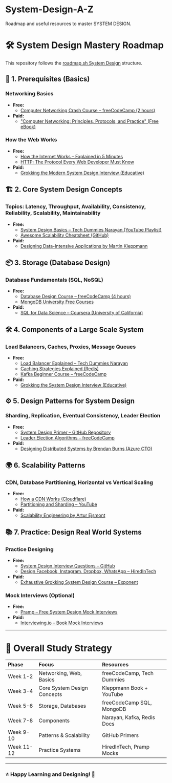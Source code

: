 # System-Design-A-Z
Roadmap and useful resources to master SYSTEM DESIGN.

# 🛠️ System Design Mastery Roadmap

This repository follows the [roadmap.sh System Design](https://roadmap.sh/system-design) structure.

## 🧠 1. Prerequisites (Basics)

### Networking Basics
- **Free:**
  - [Computer Networking Crash Course – freeCodeCamp (2 hours)](https://www.youtube.com/watch?v=qiQR5rTSshw)
- **Paid:**
  - ["Computer Networking: Principles, Protocols, and Practice" (Free eBook)](https://inl.info.ucl.ac.be/CNP3)

### How the Web Works
- **Free:**
  - [How the Internet Works – Explained in 5 Minutes](https://www.youtube.com/watch?v=7_LPdttKXPc)
  - [HTTP: The Protocol Every Web Developer Must Know](https://www.smashingmagazine.com/2018/02/understanding-using-rest-api/)
- **Paid:**
  - [Grokking the Modern System Design Interview (Educative)](https://www.educative.io/courses/grokking-modern-system-design-interview-for-engineers-managers)

## 🏗️ 2. Core System Design Concepts

### Topics: Latency, Throughput, Availability, Consistency, Reliability, Scalability, Maintainability
- **Free:**
  - [System Design Basics – Tech Dummies Narayan (YouTube Playlist)](https://youtube.com/playlist?list=PLTCrU9sGyburBw9wNOHebv9SjlE4Elv5a)
  - [Awesome Scalability Cheatsheet (GitHub)](https://github.com/binhnguyennus/awesome-scalability)
- **Paid:**
  - [Designing Data-Intensive Applications by Martin Kleppmann](https://dataintensive.net/)

## 📦 3. Storage (Database Design)

### Database Fundamentals (SQL, NoSQL)
- **Free:**
  - [Database Design Course – freeCodeCamp (4 hours)](https://www.youtube.com/watch?v=ztHopE5Wnpc)
  - [MongoDB University Free Courses](https://university.mongodb.com/)
- **Paid:**
  - [SQL for Data Science – Coursera (University of California)](https://www.coursera.org/learn/sql-for-data-science)

## 🛠️ 4. Components of a Large Scale System

### Load Balancers, Caches, Proxies, Message Queues
- **Free:**
  - [Load Balancer Explained – Tech Dummies Narayan](https://www.youtube.com/watch?v=KuyHy3C2r8Q)
  - [Caching Strategies Explained (Redis)](https://developer.redis.com/howtos/caching/)
  - [Kafka Beginner Course – freeCodeCamp](https://www.youtube.com/watch?v=9URM1_2S1kQ)
- **Paid:**
  - [Grokking the System Design Interview (Educative)](https://www.educative.io/courses/grokking-the-system-design-interview)

## ⚙️ 5. Design Patterns for System Design

### Sharding, Replication, Eventual Consistency, Leader Election
- **Free:**
  - [System Design Primer – GitHub Repository](https://github.com/donnemartin/system-design-primer)
  - [Leader Election Algorithms – freeCodeCamp](https://www.freecodecamp.org/news/what-is-leader-election-in-distributed-systems/)
- **Paid:**
  - [Designing Distributed Systems by Brendan Burns (Azure CTO)](https://azure.microsoft.com/en-us/resources/designing-distributed-systems/)

## 🌍 6. Scalability Patterns

### CDN, Database Partitioning, Horizontal vs Vertical Scaling
- **Free:**
  - [How a CDN Works (Cloudflare)](https://www.cloudflare.com/learning/cdn/what-is-a-cdn/)
  - [Partitioning and Sharding – YouTube](https://www.youtube.com/watch?v=2wNnyW6uqxQ)
- **Paid:**
  - [Scalability Engineering by Artur Ejsmont](https://www.goodreads.com/book/show/26022772-scalability-rules)

## 📚 7. Practice: Design Real World Systems

### Practice Designing
- **Free:**
  - [System Design Interview Questions – GitHub](https://github.com/checkcheckzz/system-design-interview)
  - [Design Facebook, Instagram, Dropbox, WhatsApp – HiredInTech](https://www.hiredintech.com/system-design)
- **Paid:**
  - [Exhaustive Grokking System Design Course – Exponent](https://www.tryexponent.com/courses/system-design-interview)

### Mock Interviews (Optional)
- **Free:**
  - [Pramp – Free System Design Mock Interviews](https://www.pramp.com/#/)
- **Paid:**
  - [Interviewing.io – Book Mock Interviews](https://interviewing.io/)

---

# 🎯 Overall Study Strategy

| Phase | Focus | Resources |
|:---|:---|:---|
| Week 1-2 | Networking, Web, Basics | freeCodeCamp, Tech Dummies |
| Week 3-4 | Core System Design Concepts | Kleppmann Book + YouTube |
| Week 5-6 | Storage, Databases | freeCodeCamp SQL, MongoDB |
| Week 7-8 | Components | Narayan, Kafka, Redis Docs |
| Week 9-10 | Patterns & Scalability | GitHub Primers |
| Week 11-12 | Practice Systems | HiredInTech, Pramp Mocks |

---

### ⭐ Happy Learning and Designing! 🚀
